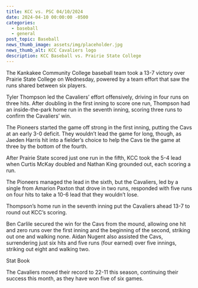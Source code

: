 ```yaml
---
title: KCC vs. PSC 04/10/2024
date: 2024-04-10 00:00:00 -0500
categories:
  - baseball
  - general
post_topic: Baseball
news_thumb_image: assets/img/placeholder.jpg
news_thumb_alt: KCC Cavaliers logo
description: KCC Baseball vs. Prairie State College
---
```

The Kankakee Community College baseball team took a 13-7 victory over Prairie State College on Wednesday, powered by a team effort that saw the runs shared between six players.

Tyler Thompson led the Cavaliers’ effort offensively, driving in four runs on three hits. After doubling in the first inning to score one run, Thompson had an inside-the-park home run in the seventh inning, scoring three runs to confirm the Cavaliers’ win.

The Pioneers started the game off strong in the first inning, putting the Cavs at an early 3-0 deficit. They wouldn’t lead the game for long, though, as Jaeden Harris hit into a fielder’s choice to help the Cavs tie the game at three by the bottom of the fourth.

After Prairie State scored just one run in the fifth, KCC took the 5-4 lead when Curtis McKay doubled and Nathan King grounded out, each scoring a run.

The Pioneers managed the lead in the sixth, but the Cavaliers, led by a single from Amarion Paxton that drove in two runs, responded with five runs on four hits to take a 10-6 lead that they wouldn’t lose.

Thompson’s home run in the seventh inning put the Cavaliers ahead 13-7 to round out KCC’s scoring.

Ben Carlile secured the win for the Cavs from the mound, allowing one hit and zero runs over the first inning and the beginning of the second, striking out one and walking none. Aidan Nugent also assisted the Cavs, surrendering just six hits and five runs (four earned) over five innings, striking out eight and walking two.

Stat Book

The Cavaliers moved their record to 22-11 this season, continuing their success this month, as they have won five of six games.
